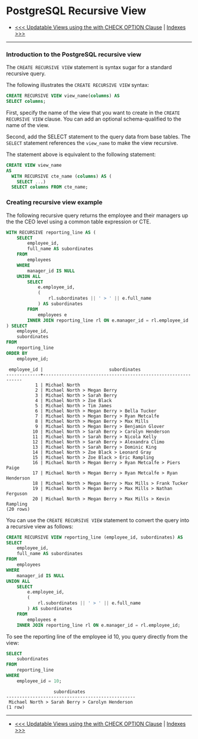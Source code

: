 # PostgreSQL Recursive View

- [<<< Updatable Views using the with CHECK OPTION Clause](105-updatable-views-using-the-with-check-option-clause.md) | [Indexes >>>](../102-indexes/README.md)

----------

### Introduction to the PostgreSQL recursive view

The `CREATE RECURSIVE VIEW` statement is syntax sugar for a standard recursive query.

The following illustrates the `CREATE RECURSIVE VIEW` syntax:

```sql
CREATE RECURSIVE VIEW view_name(columns) AS
SELECT columns;
```

First, specify the name of the view that you want to create in the `CREATE RECURSIVE VIEW` clause. You can add an optional schema-qualified to the name of the view.

Second, add the SELECT statement to the query data from base tables. The `SELECT` statement references the `view_name` to make the view recursive.

The statement above is equivalent to the following statement:


```sql
CREATE VIEW view_name 
AS
  WITH RECURSIVE cte_name (columns) AS (
    SELECT ...)
  SELECT columns FROM cte_name;
```

### Creating recursive view example

The following recursive query returns the employee and their managers up the the CEO level using a common table expression or CTE.

```sql
WITH RECURSIVE reporting_line AS (
	SELECT
		employee_id,
		full_name AS subordinates
	FROM
		employees
	WHERE
		manager_id IS NULL
	UNION ALL
		SELECT
			e.employee_id,
			(
				rl.subordinates || ' > ' || e.full_name
			) AS subordinates
		FROM
			employees e
		INNER JOIN reporting_line rl ON e.manager_id = rl.employee_id
) SELECT
	employee_id,
	subordinates
FROM
	reporting_line
ORDER BY
	employee_id;
```

```
 employee_id |                         subordinates
-------------+--------------------------------------------------------------
           1 | Michael North
           2 | Michael North > Megan Berry
           3 | Michael North > Sarah Berry
           4 | Michael North > Zoe Black
           5 | Michael North > Tim James
           6 | Michael North > Megan Berry > Bella Tucker
           7 | Michael North > Megan Berry > Ryan Metcalfe
           8 | Michael North > Megan Berry > Max Mills
           9 | Michael North > Megan Berry > Benjamin Glover
          10 | Michael North > Sarah Berry > Carolyn Henderson
          11 | Michael North > Sarah Berry > Nicola Kelly
          12 | Michael North > Sarah Berry > Alexandra Climo
          13 | Michael North > Sarah Berry > Dominic King
          14 | Michael North > Zoe Black > Leonard Gray
          15 | Michael North > Zoe Black > Eric Rampling
          16 | Michael North > Megan Berry > Ryan Metcalfe > Piers Paige
          17 | Michael North > Megan Berry > Ryan Metcalfe > Ryan Henderson
          18 | Michael North > Megan Berry > Max Mills > Frank Tucker
          19 | Michael North > Megan Berry > Max Mills > Nathan Ferguson
          20 | Michael North > Megan Berry > Max Mills > Kevin Rampling
(20 rows)
```

You can use the `CREATE RECURSIVE VIEW` statement to convert the query into a recursive view as follows:

```sql
CREATE RECURSIVE VIEW reporting_line (employee_id, subordinates) AS 
SELECT
	employee_id,
	full_name AS subordinates
FROM
	employees
WHERE
	manager_id IS NULL
UNION ALL
	SELECT
		e.employee_id,
		(
			rl.subordinates || ' > ' || e.full_name
		) AS subordinates
	FROM
		employees e
	INNER JOIN reporting_line rl ON e.manager_id = rl.employee_id;
```

To see the reporting line of the employee id 10, you query directly from the view:

```sql
SELECT
	subordinates
FROM
	reporting_line
WHERE
	employee_id = 10;

```

```
                  subordinates
-------------------------------------------------
 Michael North > Sarah Berry > Carolyn Henderson
(1 row)
```

----------

- [<<< Updatable Views using the with CHECK OPTION Clause](105-updatable-views-using-the-with-check-option-clause.md) | [Indexes >>>](../102-indexes/README.md)
